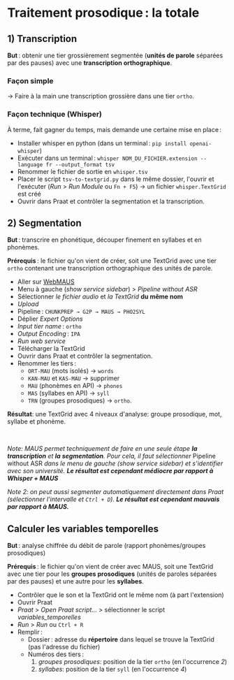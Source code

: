 # Traitement prosodique : la totale

## 1) Transcription
**But** : obtenir une tier grossièrement segmentée (**unités de parole** séparées par des pauses) avec une **transcription orthographique**.

### Façon simple
→ Faire à la main une transcription grossière dans une tier `ortho`.

### Façon technique (Whisper)
À terme, fait gagner du temps, mais demande une certaine mise en place :

- Installer whisper en python (dans un terminal : `pip install openai-whisper`)
- Exécuter dans un terminal : `whisper NOM_DU_FICHIER.extension --language fr --output_format tsv`
- Renommer le fichier de sortie en `whisper.tsv`
- Placer le script `tsv-to-textgrid.py` dans le même dossier, l'ouvrir et l'exécuter (*Run* > *Run Module* ou `Fn + F5`) → un fichier `whisper.TextGrid` est créé
- Ouvrir dans Praat et contrôler la segmentation et la transcription.


## 2) Segmentation

**But** : transcrire en phonétique, découper finement en syllabes et en phonèmes.

**Prérequis** : le fichier qu'on vient de créer, soit une TextGrid avec une tier `ortho` contenant une transcription orthographique des unités de parole.

- Aller sur [WebMAUS](https://clarin.phonetik.uni-muenchen.de/BASWebServices/interface/WebMAUSGeneral)
- Menu à gauche (*show service sidebar*) > *Pipeline without ASR*
- Sélectionner *le fichier audio* et *la TextGrid* **du même nom**
- *Upload*
- Pipeline : `CHUNKPREP → G2P → MAUS → PHO2SYL`
- Déplier *Expert Options*
- *Input tier name* : `ortho`
- *Output Encoding* : `IPA`
- *Run web service*
- Télécharger la TextGrid
- Ouvrir dans Praat et contrôler la segmentation.
- Renommer les tiers :
	- `ORT-MAU` (mots isolés) → `words`
	- `KAN-MAU` et `KAS-MAU` → supprimer
	- `MAU` (phonèmes en API) → `phones`
	- `MAS` (syllabes en API) → `syll`
	- `TRN` (groupes prosodiques) → `ortho`.

**Résultat**: une TextGrid avec 4 niveaux d'analyse: groupe prosodique, mot, syllabe et phonème.

<br>

*Note: MAUS permet techniquement de faire en une seule étape **la transcription** et **la segmentation**. Pour cela, il faut sélectionner* Pipeline without ASR *dans le menu de gauche (show service sidebar) et s'identifier avec son université. **Le résultat est cependant médiocre par rapport à Whisper + MAUS***

*Note 2: on peut aussi segmenter automatiquement directement dans Praat (sélectionner l'intervalle et `Ctrl + D`). **Le résultat est cependant mauvais par rapport à MAUS.***


## Calculer les variables temporelles

**But** : analyse chiffrée du débit de parole (rapport phonèmes/groupes prosodiques)

**Prérequis** : le fichier qu'on vient de créer avec MAUS, soit une TextGrid avec une tier pour les **groupes prosodiques** (unités de paroles séparées par des pauses) et une autre pour les **syllabes**.

- Contrôler que le son et la TextGrid ont le même nom (à part l'extension)
- Ouvrir Praat
- *Praat* > *Open Praat script...* > sélectionner le script *variables_temporelles*
- *Run* > *Run* ou `Ctrl + R`
- Remplir : 
	- Dossier : adresse du **répertoire** dans lequel se trouve la TextGrid (pas l'adresse du fichier)
	- Numéros des tiers :
		1. *groupes prosodiques*: position de la tier `ortho` (en l'occurrence *2*)
		2. *syllabes*: position de la tier `syll` (en l'occurrence *4*)

